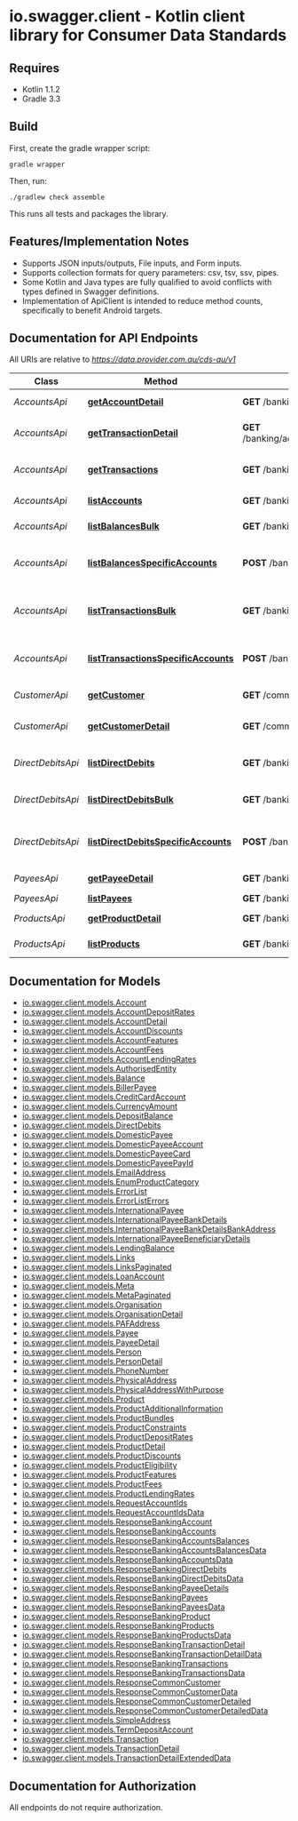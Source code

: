 # io.swagger.client - Kotlin client library for Consumer Data Standards

## Requires

* Kotlin 1.1.2
* Gradle 3.3

## Build

First, create the gradle wrapper script:

```
gradle wrapper
```

Then, run:

```
./gradlew check assemble
```

This runs all tests and packages the library.

## Features/Implementation Notes

* Supports JSON inputs/outputs, File inputs, and Form inputs.
* Supports collection formats for query parameters: csv, tsv, ssv, pipes.
* Some Kotlin and Java types are fully qualified to avoid conflicts with types defined in Swagger definitions.
* Implementation of ApiClient is intended to reduce method counts, specifically to benefit Android targets.

<a name="documentation-for-api-endpoints"></a>
## Documentation for API Endpoints

All URIs are relative to *https://data.provider.com.au/cds-au/v1*

Class | Method | HTTP request | Description
------------ | ------------- | ------------- | -------------
*AccountsApi* | [**getAccountDetail**](docs/AccountsApi.md#getaccountdetail) | **GET** /banking/accounts/{accountId} | Get Account Detail
*AccountsApi* | [**getTransactionDetail**](docs/AccountsApi.md#gettransactiondetail) | **GET** /banking/accounts/{accountId}/transactions/{transactionId} | Get Transaction Detail
*AccountsApi* | [**getTransactions**](docs/AccountsApi.md#gettransactions) | **GET** /banking/accounts/{accountId}/transactions | Get Transactions For Account
*AccountsApi* | [**listAccounts**](docs/AccountsApi.md#listaccounts) | **GET** /banking/accounts | Get Accounts
*AccountsApi* | [**listBalancesBulk**](docs/AccountsApi.md#listbalancesbulk) | **GET** /banking/accounts/balances | Get Bulk Balances
*AccountsApi* | [**listBalancesSpecificAccounts**](docs/AccountsApi.md#listbalancesspecificaccounts) | **POST** /banking/accounts/balances | Get Balances For Specific Accounts
*AccountsApi* | [**listTransactionsBulk**](docs/AccountsApi.md#listtransactionsbulk) | **GET** /banking/accounts/transactions | Get Transactions For Multiple Accounts
*AccountsApi* | [**listTransactionsSpecificAccounts**](docs/AccountsApi.md#listtransactionsspecificaccounts) | **POST** /banking/accounts/transactions | Get Transactions For Specific Accounts
*CustomerApi* | [**getCustomer**](docs/CustomerApi.md#getcustomer) | **GET** /common/customer | Get Customer
*CustomerApi* | [**getCustomerDetail**](docs/CustomerApi.md#getcustomerdetail) | **GET** /common/customer/detail | Get Customer Detail
*DirectDebitsApi* | [**listDirectDebits**](docs/DirectDebitsApi.md#listdirectdebits) | **GET** /banking/accounts/{accountId}/direct-debits | Get Direct Debits For Account
*DirectDebitsApi* | [**listDirectDebitsBulk**](docs/DirectDebitsApi.md#listdirectdebitsbulk) | **GET** /banking/accounts/direct-debits | Get Bulk Direct Debits
*DirectDebitsApi* | [**listDirectDebitsSpecificAccounts**](docs/DirectDebitsApi.md#listdirectdebitsspecificaccounts) | **POST** /banking/accounts/direct-debits | Get Direct Debits For Specific Accounts
*PayeesApi* | [**getPayeeDetail**](docs/PayeesApi.md#getpayeedetail) | **GET** /banking/payees/{payeeId} | Get Payee Detail
*PayeesApi* | [**listPayees**](docs/PayeesApi.md#listpayees) | **GET** /banking/payees | Get Payees
*ProductsApi* | [**getProductDetail**](docs/ProductsApi.md#getproductdetail) | **GET** /banking/products/{productId} | Get Product Detail
*ProductsApi* | [**listProducts**](docs/ProductsApi.md#listproducts) | **GET** /banking/products | Get Products

<a name="documentation-for-models"></a>
## Documentation for Models

 - [io.swagger.client.models.Account](docs/Account.md)
 - [io.swagger.client.models.AccountDepositRates](docs/AccountDepositRates.md)
 - [io.swagger.client.models.AccountDetail](docs/AccountDetail.md)
 - [io.swagger.client.models.AccountDiscounts](docs/AccountDiscounts.md)
 - [io.swagger.client.models.AccountFeatures](docs/AccountFeatures.md)
 - [io.swagger.client.models.AccountFees](docs/AccountFees.md)
 - [io.swagger.client.models.AccountLendingRates](docs/AccountLendingRates.md)
 - [io.swagger.client.models.AuthorisedEntity](docs/AuthorisedEntity.md)
 - [io.swagger.client.models.Balance](docs/Balance.md)
 - [io.swagger.client.models.BillerPayee](docs/BillerPayee.md)
 - [io.swagger.client.models.CreditCardAccount](docs/CreditCardAccount.md)
 - [io.swagger.client.models.CurrencyAmount](docs/CurrencyAmount.md)
 - [io.swagger.client.models.DepositBalance](docs/DepositBalance.md)
 - [io.swagger.client.models.DirectDebits](docs/DirectDebits.md)
 - [io.swagger.client.models.DomesticPayee](docs/DomesticPayee.md)
 - [io.swagger.client.models.DomesticPayeeAccount](docs/DomesticPayeeAccount.md)
 - [io.swagger.client.models.DomesticPayeeCard](docs/DomesticPayeeCard.md)
 - [io.swagger.client.models.DomesticPayeePayId](docs/DomesticPayeePayId.md)
 - [io.swagger.client.models.EmailAddress](docs/EmailAddress.md)
 - [io.swagger.client.models.EnumProductCategory](docs/EnumProductCategory.md)
 - [io.swagger.client.models.ErrorList](docs/ErrorList.md)
 - [io.swagger.client.models.ErrorListErrors](docs/ErrorListErrors.md)
 - [io.swagger.client.models.InternationalPayee](docs/InternationalPayee.md)
 - [io.swagger.client.models.InternationalPayeeBankDetails](docs/InternationalPayeeBankDetails.md)
 - [io.swagger.client.models.InternationalPayeeBankDetailsBankAddress](docs/InternationalPayeeBankDetailsBankAddress.md)
 - [io.swagger.client.models.InternationalPayeeBeneficiaryDetails](docs/InternationalPayeeBeneficiaryDetails.md)
 - [io.swagger.client.models.LendingBalance](docs/LendingBalance.md)
 - [io.swagger.client.models.Links](docs/Links.md)
 - [io.swagger.client.models.LinksPaginated](docs/LinksPaginated.md)
 - [io.swagger.client.models.LoanAccount](docs/LoanAccount.md)
 - [io.swagger.client.models.Meta](docs/Meta.md)
 - [io.swagger.client.models.MetaPaginated](docs/MetaPaginated.md)
 - [io.swagger.client.models.Organisation](docs/Organisation.md)
 - [io.swagger.client.models.OrganisationDetail](docs/OrganisationDetail.md)
 - [io.swagger.client.models.PAFAddress](docs/PAFAddress.md)
 - [io.swagger.client.models.Payee](docs/Payee.md)
 - [io.swagger.client.models.PayeeDetail](docs/PayeeDetail.md)
 - [io.swagger.client.models.Person](docs/Person.md)
 - [io.swagger.client.models.PersonDetail](docs/PersonDetail.md)
 - [io.swagger.client.models.PhoneNumber](docs/PhoneNumber.md)
 - [io.swagger.client.models.PhysicalAddress](docs/PhysicalAddress.md)
 - [io.swagger.client.models.PhysicalAddressWithPurpose](docs/PhysicalAddressWithPurpose.md)
 - [io.swagger.client.models.Product](docs/Product.md)
 - [io.swagger.client.models.ProductAdditionalInformation](docs/ProductAdditionalInformation.md)
 - [io.swagger.client.models.ProductBundles](docs/ProductBundles.md)
 - [io.swagger.client.models.ProductConstraints](docs/ProductConstraints.md)
 - [io.swagger.client.models.ProductDepositRates](docs/ProductDepositRates.md)
 - [io.swagger.client.models.ProductDetail](docs/ProductDetail.md)
 - [io.swagger.client.models.ProductDiscounts](docs/ProductDiscounts.md)
 - [io.swagger.client.models.ProductEligibility](docs/ProductEligibility.md)
 - [io.swagger.client.models.ProductFeatures](docs/ProductFeatures.md)
 - [io.swagger.client.models.ProductFees](docs/ProductFees.md)
 - [io.swagger.client.models.ProductLendingRates](docs/ProductLendingRates.md)
 - [io.swagger.client.models.RequestAccountIds](docs/RequestAccountIds.md)
 - [io.swagger.client.models.RequestAccountIdsData](docs/RequestAccountIdsData.md)
 - [io.swagger.client.models.ResponseBankingAccount](docs/ResponseBankingAccount.md)
 - [io.swagger.client.models.ResponseBankingAccounts](docs/ResponseBankingAccounts.md)
 - [io.swagger.client.models.ResponseBankingAccountsBalances](docs/ResponseBankingAccountsBalances.md)
 - [io.swagger.client.models.ResponseBankingAccountsBalancesData](docs/ResponseBankingAccountsBalancesData.md)
 - [io.swagger.client.models.ResponseBankingAccountsData](docs/ResponseBankingAccountsData.md)
 - [io.swagger.client.models.ResponseBankingDirectDebits](docs/ResponseBankingDirectDebits.md)
 - [io.swagger.client.models.ResponseBankingDirectDebitsData](docs/ResponseBankingDirectDebitsData.md)
 - [io.swagger.client.models.ResponseBankingPayeeDetails](docs/ResponseBankingPayeeDetails.md)
 - [io.swagger.client.models.ResponseBankingPayees](docs/ResponseBankingPayees.md)
 - [io.swagger.client.models.ResponseBankingPayeesData](docs/ResponseBankingPayeesData.md)
 - [io.swagger.client.models.ResponseBankingProduct](docs/ResponseBankingProduct.md)
 - [io.swagger.client.models.ResponseBankingProducts](docs/ResponseBankingProducts.md)
 - [io.swagger.client.models.ResponseBankingProductsData](docs/ResponseBankingProductsData.md)
 - [io.swagger.client.models.ResponseBankingTransactionDetail](docs/ResponseBankingTransactionDetail.md)
 - [io.swagger.client.models.ResponseBankingTransactionDetailData](docs/ResponseBankingTransactionDetailData.md)
 - [io.swagger.client.models.ResponseBankingTransactions](docs/ResponseBankingTransactions.md)
 - [io.swagger.client.models.ResponseBankingTransactionsData](docs/ResponseBankingTransactionsData.md)
 - [io.swagger.client.models.ResponseCommonCustomer](docs/ResponseCommonCustomer.md)
 - [io.swagger.client.models.ResponseCommonCustomerData](docs/ResponseCommonCustomerData.md)
 - [io.swagger.client.models.ResponseCommonCustomerDetailed](docs/ResponseCommonCustomerDetailed.md)
 - [io.swagger.client.models.ResponseCommonCustomerDetailedData](docs/ResponseCommonCustomerDetailedData.md)
 - [io.swagger.client.models.SimpleAddress](docs/SimpleAddress.md)
 - [io.swagger.client.models.TermDepositAccount](docs/TermDepositAccount.md)
 - [io.swagger.client.models.Transaction](docs/Transaction.md)
 - [io.swagger.client.models.TransactionDetail](docs/TransactionDetail.md)
 - [io.swagger.client.models.TransactionDetailExtendedData](docs/TransactionDetailExtendedData.md)

<a name="documentation-for-authorization"></a>
## Documentation for Authorization

All endpoints do not require authorization.
